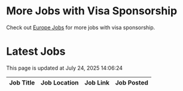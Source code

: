 # More Jobs with Visa Sponsorship

Check out [Europe Jobs](https://github.com/sureshparimi/europejobs#latest-jobs) for more jobs with visa sponsorship.

# Latest Jobs

This page is updated at July 24, 2025 14:06:24

| Job Title | Job Location | Job Link | Job Posted |
| --- | --- | --- | --- |
